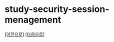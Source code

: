 # study-security-session-menagement

[[이전으로]](https://github.com/heechul90/study-security-remember-me) [[다음으로]](https://github.com/heechul90/study-security-authority-test)
